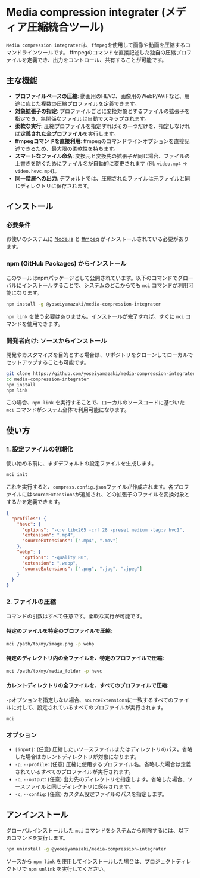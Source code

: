 # Media compression integrater (メディア圧縮統合ツール)

`Media compression integrater`は、`ffmpeg`を使用して画像や動画を圧縮するコマンドラインツールです。
ffmpegのコマンドを直接記述した独自の圧縮プロファイルを定義でき、出力をコントロール、共有することが可能です。

## 主な機能

-   **プロファイルベースの圧縮**: 動画用のHEVC、画像用のWebP/AVIFなど、用途に応じた複数の圧縮プロファイルを定義できます。
-   **対象拡張子の指定**: プロファイルごとに変換対象とするファイルの拡張子を指定でき、無関係なファイルは自動でスキップされます。
-   **柔軟な実行**: 圧縮プロファイルを指定すればその一つだけを、指定しなければ**定義された全プロファイル**を実行します。
-   **ffmpegコマンドを直接利用**: ffmpegのコマンドラインオプションを直接記述できるため、最大限の柔軟性を持ちます。
-   **スマートなファイル命名**: 変換元と変換先の拡張子が同じ場合、ファイルの上書きを防ぐためにファイル名が自動的に変更されます (例: `video.mp4` -> `video.hevc.mp4`)。
-   **同一階層への出力**: デフォルトでは、圧縮されたファイルは元ファイルと同じディレクトリに保存されます。

## インストール

### 必要条件

お使いのシステムに [Node.js](https://nodejs.org/ja/) と [ffmpeg](https://ffmpeg.org/download.html) がインストールされている必要があります。

### npm (GitHub Packages) からインストール

このツールはnpmパッケージとして公開されています。以下のコマンドでグローバルにインストールすることで、システムのどこからでも `mci` コマンドが利用可能になります。

```bash
npm install -g @yoseiyamazaki/media-compression-integrater
```

`npm link` を使う必要はありません。インストールが完了すれば、すぐに `mci` コマンドを使用できます。

### 開発者向け: ソースからインストール

開発やカスタマイズを目的とする場合は、リポジトリをクローンしてローカルでセットアップすることも可能です。

```bash
git clone https://github.com/yoseiyamazaki/media-compression-integrater.git
cd media-compression-integrater
npm install
npm link
```
この場合、`npm link` を実行することで、ローカルのソースコードに基づいた `mci` コマンドがシステム全体で利用可能になります。

## 使い方

### 1. 設定ファイルの初期化

使い始める前に、まずデフォルトの設定ファイルを生成します。

```bash
mci init
```

これを実行すると、`compress.config.json`ファイルが作成されます。各プロファイルには`sourceExtensions`が追加され、どの拡張子のファイルを変換対象とするかを定義できます。

```json
{
  "profiles": {
    "hevc": {
      "options": "-c:v libx265 -crf 28 -preset medium -tag:v hvc1",
      "extension": ".mp4",
      "sourceExtensions": [".mp4", ".mov"]
    },
    "webp": {
      "options": "-quality 80",
      "extension": ".webp",
      "sourceExtensions": [".png", ".jpg", ".jpeg"]
    }
  }
}
```

### 2. ファイルの圧縮

コマンドの引数はすべて任意です。柔軟な実行が可能です。

#### 特定のファイルを特定のプロファイルで圧縮:
```bash
mci /path/to/my/image.png -p webp
```

#### 特定のディレクトリ内の全ファイルを、特定のプロファイルで圧縮:
```bash
mci /path/to/my/media_folder -p hevc
```

#### カレントディレクトリの全ファイルを、**すべてのプロファイル**で圧縮:
`-p`オプションを指定しない場合、`sourceExtensions`に一致するすべてのファイルに対して、設定されているすべてのプロファイルが実行されます。
```bash
mci
```

### オプション

-   `[input]`: (任意) 圧縮したいソースファイルまたはディレクトリのパス。省略した場合はカレントディレクトリが対象になります。
-   `-p`, `--profile`: (任意) 圧縮に使用するプロファイル名。省略した場合は定義されているすべてのプロファイルが実行されます。
-   `-o`, `--output`: (任意) 出力先のディレクトリを指定します。省略した場合、ソースファイルと同じディレクトリに保存されます。
-   `-c`, `--config`: (任意) カスタム設定ファイルのパスを指定します。

## アンインストール

グローバルインストールした `mci` コマンドをシステムから削除するには、以下のコマンドを実行します。

```bash
npm uninstall -g @yoseiyamazaki/media-compression-integrater
```

ソースから `npm link` を使用してインストールした場合は、プロジェクトディレクトリで `npm unlink` を実行してください。
